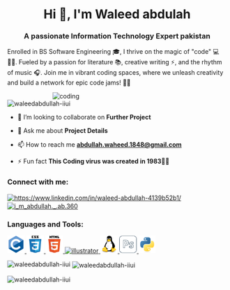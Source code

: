  <h1 align="center">Hi 👋, I'm Waleed abdulah</h1>
<h3 align="center">A passionate Information Technology Expert pakistan</h3>

<h>Enrolled in BS Software Engineering 🎓, I thrive on the magic of "code" 💻👨‍💻. Fueled by a passion for literature 📚, creative writing ⚡, and the rhythm of music 🎧. Join me in vibrant coding spaces, where we unleash creativity and build a network for epic code jams! 🚀✨</h> 

<img align="right" alt="coding" width="400" src="[https://user-
images.githubusercontent.com/55389276/140866485-8fb1c876-9a8f-4d6a-98dc-08c4981eaf70.gif](https://miro.medium.com/max/1360/0*7Q3yvSIv_t0ioJ-Z.gif)">

<p align="left"> <img src="https://komarev.com/ghpvc/?username=waleedabdullah-iiui&label=Profile%20views&color=0e75b6&style=flat" alt="waleedabdullah-iiui" /> </p>

- 👯 I’m looking to collaborate on **Further Project**

- 💬 Ask me about **Project Details**

- 📫 How to reach me **abdullah.waheed.1848@gmail.com**

- ⚡ Fun fact **This Coding virus was created in 1983🤣🤣**

<h3 align="left">Connect with me:</h3>
<p align="left">
<a href="https://linkedin.com/in/https://www.linkedin.com/in/waleed-abdullah-4139b52b1/" target="blank"><img align="center" src="https://raw.githubusercontent.com/rahuldkjain/github-profile-readme-generator/master/src/images/icons/Social/linked-in-alt.svg" alt="https://www.linkedin.com/in/waleed-abdullah-4139b52b1/" height="30" width="40" /></a>
<a href="https://instagram.com/i_m_abdullah._.ab.360" target="blank"><img align="center" src="https://raw.githubusercontent.com/rahuldkjain/github-profile-readme-generator/master/src/images/icons/Social/instagram.svg" alt="i_m_abdullah._.ab.360" height="30" width="40" /></a>
</p>

<h3 align="left">Languages and Tools:</h3>
<p align="left"> <a href="https://www.cprogramming.com/" target="_blank" rel="noreferrer"> <img src="https://raw.githubusercontent.com/devicons/devicon/master/icons/c/c-original.svg" alt="c" width="40" height="40"/> </a> <a href="https://www.w3schools.com/css/" target="_blank" rel="noreferrer"> <img src="https://raw.githubusercontent.com/devicons/devicon/master/icons/css3/css3-original-wordmark.svg" alt="css3" width="40" height="40"/> </a> <a href="https://www.w3.org/html/" target="_blank" rel="noreferrer"> <img src="https://raw.githubusercontent.com/devicons/devicon/master/icons/html5/html5-original-wordmark.svg" alt="html5" width="40" height="40"/> </a> <a href="https://www.adobe.com/in/products/illustrator.html" target="_blank" rel="noreferrer"> <img src="https://www.vectorlogo.zone/logos/adobe_illustrator/adobe_illustrator-icon.svg" alt="illustrator" width="40" height="40"/> </a> <a href="https://www.linux.org/" target="_blank" rel="noreferrer"> <img src="https://raw.githubusercontent.com/devicons/devicon/master/icons/linux/linux-original.svg" alt="linux" width="40" height="40"/> </a> <a href="https://www.photoshop.com/en" target="_blank" rel="noreferrer"> <img src="https://raw.githubusercontent.com/devicons/devicon/master/icons/photoshop/photoshop-line.svg" alt="photoshop" width="40" height="40"/> </a> <a href="https://www.python.org" target="_blank" rel="noreferrer"> <img src="https://raw.githubusercontent.com/devicons/devicon/master/icons/python/python-original.svg" alt="python" width="40" height="40"/> </a> </p>

<p><img align="left" src="https://github-readme-stats.vercel.app/api/top-langs?username=waleedabdullah-iiui&show_icons=true&locale=en&layout=compact" alt="waleedabdullah-iiui" /></p>

<p>&nbsp;<img align="center" src="https://github-readme-stats.vercel.app/api?username=waleedabdullah-iiui&show_icons=true&locale=en" alt="waleedabdullah-iiui" /></p>

<p><img align="center" src="https://github-readme-streak-stats.herokuapp.com/?user=waleedabdullah-iiui&" alt="waleedabdullah-iiui" /></p>
